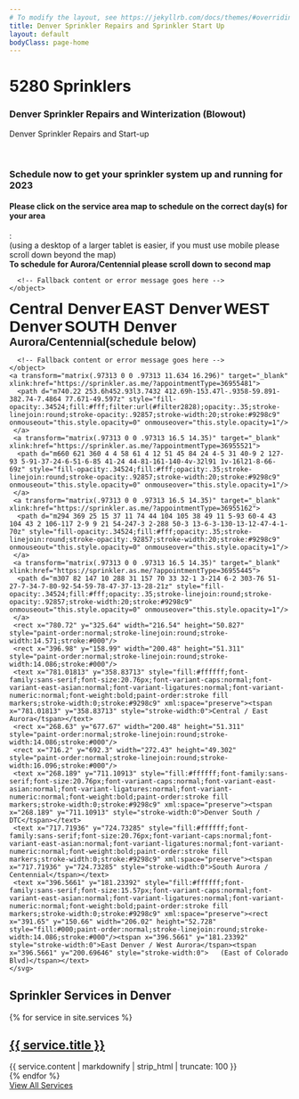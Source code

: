 ```yaml
---
# To modify the layout, see https://jekyllrb.com/docs/themes/#overriding-theme-defaults
title: Denver Sprinkler Repairs and Sprinkler Start Up
layout: default
bodyClass: page-home
---
```

<div class="intro pb-4">
  <div class="container">
    <h1>5280 Sprinklers</h1><h3>Denver Sprinkler Repairs and Winterization (Blowout)</h3>
    <p>Denver Sprinkler Repairs and Start-up</p>
    <br>
      <h3>Schedule now to get your sprinkler system up and running for 2023</h3>
      <p>
          <h4>Please click on the service area map to schedule on the correct day(s) for your area</h4>:<br>(using a desktop of a larger tablet is easier, if you must use mobile please scroll down beyond the map)<br>
          <strong>To schedule for Aurora/Centennial please scroll down to second map</strong>
<div class="svg-container">
    <!-- Embedding the SVG image using an object tag -->
    <object type="image/svg+xml" data="../assets/images/DenverMap_1195.svg">
    	<!--class="responsive-svg" pulled this from the obj tag above -->

      <!-- Fallback content or error message goes here -->
    </object>    

 <a transform="matrix(.70335 0 0 .70335 0 12.039)" target="_blank" xlink:href="https://sprinkler.as.me/?appointmentType=36807369">
  <path d="m918.07 297.52h40.378l72.255 13.814 113.7 1.0626 129.63-299.65h106.26l6.3754 443.1 35.065 26.564h32.94l30.815 9.5632 18.064 15.939 3.1877 46.754-122.2 62.692v240.14l-115.82 38.253-49.941-34.003-298.58-8.5006z" style="fill-opacity:.34524;fill:#fff;filter:url(#filter18606);opacity:.35;paint-order:normal;stroke-linejoin:round;stroke-opacity:.92857;stroke-width:20;stroke:#9298c9" onmouseout="this.style.opacity=0" onmouseover="this.style.opacity=1"/>
 </a>
 <a transform="matrix(.70335 0 0 .70335 0 12.039)" target="_blank" xlink:href="https://sprinkler.as.me/?appointmentType=36809706">
  <path d="m547.23 884.07 658.8 2.1252 58.442 35.065 117.95-29.752-6.3755 345.34-829.87-4.2503 29.752-123.26 5.3129-139.2z" style="fill-opacity:.34524;fill:#fff;filter:url(#filter942);opacity:.35;stroke-linejoin:round;stroke-opacity:.92857;stroke-width:20;stroke:#9298c9" onmouseout="this.style.opacity=0" onmouseover="this.style.opacity=1"/>
 </a>
 <a transform="matrix(.70335 0 0 .70335 0 12.039)" target="_blank" xlink:href="https://sprinkler.as.me/?appointmentType=36807385">
  <path d="m897.52 285.12 3.7773 585.88c-7.9303.68294-370.16 0-370.16 0l-79.258-119.34-9.3006-140.05s243.76-319.03 248.58-320.26c9.946-2.5339-63.037-1.8022 206.35-6.2285z" style="fill-opacity:.34921;fill:#fff;filter:url(#filter18362);opacity:.35;paint-order:normal;stroke-opacity:.92734;stroke-width:20;stroke:#9298c9" onmouseout="this.style.opacity=0" onmouseover="this.style.opacity=1"/>
 </a>
 <a transform="matrix(.70335 0 0 .70335 0 12.039)" target="_blank" xlink:href="https://sprinkler.as.me/?appointmentType=36824968">
  <path d="m71 249 100-55 287-91 10 164 48 9-2 114-119 128-17 66 15 40 14 131 90 121 46 120-33 225-448 4z" style="fill-opacity:.34524;fill:#fff;filter:url(#filter16585);mix-blend-mode:normal;opacity:.35;paint-order:normal;stroke-linejoin:round;stroke-opacity:.92549;stroke-width:20;stroke:#9298c9" onmouseout="this.style.opacity=0" onmouseover="this.style.opacity=1"/>
 </a>
 <g transform="translate(0 17.117)">
  <rect x="385.65" y="374.54" width="206.02" height="52.728" style="paint-order:normal;stroke-linejoin:round;stroke-width:14.476;stroke:#000"/>
  <text x="382.78897" y="410.64859" style="fill:#ffffff;font-family:sans-serif;font-size:28.134px;font-variant-caps:normal;font-variant-east-asian:normal;font-variant-ligatures:normal;font-variant-numeric:normal;font-weight:bold;paint-order:stroke fill markers;stroke-width:0;stroke:#9298c9" xml:space="preserve"><tspan x="382.78897" y="410.64859" style="stroke-width:0">Central Denver</tspan></text>
  <rect x="788.37" y="329.11" width="193.06" height="53.137" style="image-rendering:auto;paint-order:normal;stroke-linejoin:round;stroke-width:4.2201;stroke:#000" onclick="" onload="" onmouseout="" onmouseover=""/>
  <text x="796.13312" y="365.73068" style="fill:#ffffff;font-family:sans-serif;font-size:28.134px;font-variant-caps:normal;font-variant-east-asian:normal;font-variant-ligatures:normal;font-variant-numeric:normal;font-weight:bold;image-rendering:auto;paint-order:normal;stroke-linejoin:round;stroke-width:4.2201" onload="" onmouseout="" onmouseover="" xml:space="preserve"><tspan x="796.13312" y="365.73068" style="stroke-width:4.2201">EAST Denver</tspan></text>
  <rect x="71.25" y="272.56" width="206.02" height="52.728" style="paint-order:normal;stroke-linejoin:round;stroke-width:14.476;stroke:#000"/>
  <text x="82.857841" y="308.9693" style="fill:#ffffff;font-family:sans-serif;font-size:28.134px;font-variant-caps:normal;font-variant-east-asian:normal;font-variant-ligatures:normal;font-variant-numeric:normal;font-weight:bold;paint-order:stroke fill markers;stroke-width:0;stroke:#9298c9" xml:space="preserve"><tspan x="82.857841" y="308.9693" style="stroke-width:0">WEST Denver</tspan></text>
  <rect x="613.6" y="807.27" width="206.02" height="52.728" style="paint-order:normal;stroke-linejoin:round;stroke-width:14.476;stroke:#000"/>
  <text x="613.44629" y="843.69714" style="fill:#ffffff;font-family:sans-serif;font-size:28.134px;font-variant-caps:normal;font-variant-east-asian:normal;font-variant-ligatures:normal;font-variant-numeric:normal;font-weight:bold;paint-order:stroke fill markers;stroke-width:0;stroke:#9298c9" xml:space="preserve"><tspan>SOUTH Denver</tspan></text>
  <rect x="1001" y="557.16" width="175.62" height="53.715" style="paint-order:normal;stroke-linejoin:round;stroke-width:13.489;stroke:#000"/>
  <a transform="matrix(.70335 0 0 .70335 0 -5.0776)" target="_self" xlink:href="#aurora">
   <text x="1455.6772" y="831.05896" style="fill:#ffffff;font-family:sans-serif;font-size:20px;font-variant-caps:normal;font-variant-east-asian:normal;font-variant-ligatures:normal;font-variant-numeric:normal;font-weight:bold;paint-order:stroke fill markers;stroke-width:0;stroke:#9298c9" xml:space="preserve"><tspan x="1455.6772" y="831.05896">Aurora/Centennial</tspan><tspan x="1455.6772" y="856.05896">(schedule below)</tspan></text>
  </a>
 </g>


  </div>
          <!-- <img src="../assets/images/DenverMap.png" usemap="#image_map">
           <map name="image_map">
             <area alt="Denver EAST" title="Denver EAST" href="https://sprinkler.as.me/?appointmentType=43693178" coords="910,287 915,859 1218,867 1265,898 1393,866 1383,623 1510,558 1510,505 1472,485 1431,480 1387,451 1383,10 1274,9 1142,304 912,287 " shape="polygon">
             <area alt="Denver CENTRAL" title="Denver CENTRAL" href="https://sprinkler.as.me/?appointmentType=43693178" coords="688,294 886,290 886,862 543,862 459,743 451,616 " shape="polygon">
             <area alt="Denver SOUTH" title="Denver SOUTH" href="https://sprinkler.as.me/?appointmentType=43693178" coords="550,879 587,978 579,1110 546,1245 968,1245 1103,1245 1211,1243 1296,1243 1349,1245 1385,1241 1387,891 1274,922 1214,879 " shape="polygon">
             <area alt="Denver WEST" title="Denver WEST" href="https://sprinkler.as.me/?appointmentType=43701931" coords="511,1219 61,1221 65,248 169,188 459,99 470,265 521,277 519,384 391,517 384,587 393,625 410,756 502,879 541,994 " shape="polygon">
           </map>
           -->
<!--
           <p>(links for mobile scheduling of Conrad and Shane)
<a href="https://sprinkler.as.me/?appointmentType=43693178">Denver EAST</a><br>
<a href="https://sprinkler.as.me/?appointmentType=43693178">Denver CENTRAL</a><br>
<a href="https://sprinkler.as.me/?appointmentType=43693178">Denver SOUTH</a><br>
<a href="https://sprinkler.as.me/?appointmentType=43701931">Denver WEST</a></p>
           <br>
           <h4>Aurora, Centennial and South Denver</h4>
           Scheduling LEIF via mobile device - please select the link that most closely reflects your location<br>
<a href="https://sprinkler.as.me/?appointmentType=44315221">East Denver and West Aurora</a><br>
<a href="https://sprinkler.as.me/?appointmentType=44315181">Central Aurora and East Aurora</a><br>
<a href="https://sprinkler.as.me/?appointmentType=44315268">South Denver to DTC</a><br>
<a href="https://sprinkler.as.me/?appointmentType=44315125">South Aurora and Centennial</a></p>     
-->
<!-- Start Aurora/Cent -->

<div class="svg-container">
    <!-- Embedding the SVG image using an object tag -->
    <object type="image/svg+xml" data="../assets/images/AuroraCentMap_1195.svg">
    	<!--class="responsive-svg" pulled this from the obj tag above -->

      <!-- Fallback content or error message goes here -->
    </object>
    <a transform="matrix(.97313 0 0 .97313 11.634 16.296)" target="_blank" xlink:href="https://sprinkler.as.me/?appointmentType=36955481">
      <path d="m740.22 253.6h452.93l3.7432 412.69h-153.47l-.9358-59.891-382.74-7.4864 77.671-49.597z" style="fill-opacity:.34524;fill:#fff;filter:url(#filter2828);opacity:.35;stroke-linejoin:round;stroke-opacity:.92857;stroke-width:20;stroke:#9298c9" onmouseout="this.style.opacity=0" onmouseover="this.style.opacity=1"/>
     </a>
     <a transform="matrix(.97313 0 0 .97313 16.5 14.35)" target="_blank" xlink:href="https://sprinkler.as.me/?appointmentType=36955521">
      <path d="m660 621 360 4 4 58 61 4 12 51 45 84 24 4-5 31 40-9 2 127-93 5-91-37-24-6-51-6-85 41-24 44-81-161-140-4v-32l91 1v-16l21-8-66-69z" style="fill-opacity:.34524;fill:#fff;opacity:.35;stroke-linejoin:round;stroke-opacity:.92857;stroke-width:20;stroke:#9298c9" onmouseout="this.style.opacity=0" onmouseover="this.style.opacity=1"/>
     </a>
     <a transform="matrix(.97313 0 0 .97313 16.5 14.35)" target="_blank" xlink:href="https://sprinkler.as.me/?appointmentType=36955162">
      <path d="m294 369 25 15 37 11 74 44 104 105 38 49 11 5-93 60-4 43 104 43 2 106-117 2-9 9 21 54-247-3 2-288 50-3 13-6-3-130-13-12-47-4-1-70z" style="fill-opacity:.34524;fill:#fff;opacity:.35;stroke-linejoin:round;stroke-opacity:.92857;stroke-width:20;stroke:#9298c9" onmouseout="this.style.opacity=0" onmouseover="this.style.opacity=1"/>
     </a>
     <a transform="matrix(.97313 0 0 .97313 16.5 14.35)" target="_blank" xlink:href="https://sprinkler.as.me/?appointmentType=36955445">
      <path d="m307 82 147 10 288 31 157 70 33 32-1 3-214 6-2 303-76 51-27-7-34-7-80-92-54-59-78-47-37-13-28-21z" style="fill-opacity:.34524;fill:#fff;opacity:.35;stroke-linejoin:round;stroke-opacity:.92857;stroke-width:20;stroke:#9298c9" onmouseout="this.style.opacity=0" onmouseover="this.style.opacity=1"/>
     </a>
     <rect x="780.72" y="325.64" width="216.54" height="50.827" style="paint-order:normal;stroke-linejoin:round;stroke-width:14.571;stroke:#000"/>
     <rect x="396.98" y="158.99" width="200.48" height="51.311" style="paint-order:normal;stroke-linejoin:round;stroke-width:14.086;stroke:#000"/>
     <text x="781.01813" y="358.83713" style="fill:#ffffff;font-family:sans-serif;font-size:20.76px;font-variant-caps:normal;font-variant-east-asian:normal;font-variant-ligatures:normal;font-variant-numeric:normal;font-weight:bold;paint-order:stroke fill markers;stroke-width:0;stroke:#9298c9" xml:space="preserve"><tspan x="781.01813" y="358.83713" style="stroke-width:0">Central / East Aurora</tspan></text>
     <rect x="268.63" y="677.67" width="200.48" height="51.311" style="paint-order:normal;stroke-linejoin:round;stroke-width:14.086;stroke:#000"/>
     <rect x="716.2" y="692.3" width="272.43" height="49.302" style="paint-order:normal;stroke-linejoin:round;stroke-width:16.096;stroke:#000"/>
     <text x="268.189" y="711.10913" style="fill:#ffffff;font-family:sans-serif;font-size:20.76px;font-variant-caps:normal;font-variant-east-asian:normal;font-variant-ligatures:normal;font-variant-numeric:normal;font-weight:bold;paint-order:stroke fill markers;stroke-width:0;stroke:#9298c9" xml:space="preserve"><tspan x="268.189" y="711.10913" style="stroke-width:0">Denver South / DTC</tspan></text>
     <text x="717.71936" y="724.73285" style="fill:#ffffff;font-family:sans-serif;font-size:20.76px;font-variant-caps:normal;font-variant-east-asian:normal;font-variant-ligatures:normal;font-variant-numeric:normal;font-weight:bold;paint-order:stroke fill markers;stroke-width:0;stroke:#9298c9" xml:space="preserve"><tspan x="717.71936" y="724.73285" style="stroke-width:0">South Aurora / Centennial</tspan></text>
     <text x="396.5661" y="181.23392" style="fill:#ffffff;font-family:sans-serif;font-size:15.57px;font-variant-caps:normal;font-variant-east-asian:normal;font-variant-ligatures:normal;font-variant-numeric:normal;font-weight:bold;paint-order:stroke fill markers;stroke-width:0;stroke:#9298c9" xml:space="preserve"><rect x="391.65" y="150.66" width="206.02" height="52.728" style="fill:#000;paint-order:normal;stroke-linejoin:round;stroke-width:14.086;stroke:#000"/><tspan x="396.5661" y="181.23392" style="stroke-width:0">East Denver / West Aurora</tspan><tspan x="396.5661" y="200.69646" style="stroke-width:0">   (East of Colorado Blvd)</tspan></text>
    </svg>
</div>
<!--              
           <img src="../assets/images/AuroraCentMap.png" usemap="#image_mapL"></p>
           <map name="image_mapL">
           <area title="East denver and West Aurora" alt="East Denver and West Aurora" coords="301,77 302,344 453,431 581,574 636,590 718,542 721,237 952,231 902,194 744,120 " shape="polygon" href="https://sprinkler.as.me/?appointmentType=44315221">
           <area title="Central Aurora and East Aurora" alt="Central Aurora and East Aurora" coords="731,246 729,543 644,596 662,602 1037,610 1199,670 1195,247 " shape="polygon" href="https://sprinkler.as.me/?appointmentType=44315181">
           <area title="South Denver to DTC" alt="South Denver to DTC" coords="291,359 237,391 236,475 283,476 300,485 296,617 235,617 236,917 497,922 471,857 597,859 597,739 494,699 494,663 607,592 578,589 432,434 353,386 325,380 " shape="polygon" href="https://sprinkler.as.me/?appointmentType=44315268">
           <area title="South Aurora and Centennial" alt="South  Aurora and Centennial " coords="657,611 657,732 721,796 700,800 702,816 611,815 611,855 752,860 834,1029 858,974 942,937 1017,947 1105,984 1210,982 1206,836 1164,849 1171,822 1145,820 1100,736 1089,681 1033,678 1029,616 " shape="polygon" href="https://sprinkler.as.me/?appointmentType=44315125">
           </map>
-->
<!--
    <h3>Now scheduling Fall Winterization Sprinkler Blowouts for 2023</h3>
                    <p>
                        <h4>Please click on the service area map to schedule on the correct day(s) for your area (West Denver scheduling not yet available)</h4>:<br>
                         <img src="../assets/images/DenverMap.png" usemap="#image_map">
<map name="image_map">
  <area alt="Denver EAST" title="Denver EAST" href="https://sprinkler.as.me/?appointmentType=36807369" coords="910,287 915,859 1218,867 1265,898 1393,866 1383,623 1510,558 1510,505 1472,485 1431,480 1387,451 1383,10 1274,9 1142,304 912,287 " shape="polygon">
  <area alt="Denver CENTRAL" title="Denver CENTRAL" href="https://sprinkler.as.me/?appointmentType=36807385" coords="688,294 886,290 886,862 543,862 459,743 451,616 " shape="polygon">
  <area alt="Denver SOUTH" title="Denver SOUTH" href="https://sprinkler.as.me/?appointmentType=36809706" coords="550,879 587,978 579,1110 546,1245 968,1245 1103,1245 1211,1243 1296,1243 1349,1245 1385,1241 1387,891 1274,922 1214,879 " shape="polygon">
  <area alt="Denver WEST" title="Denver WEST" href="https://sprinkler.as.me/?appointmentType=36824968" coords="511,1219 61,1221 65,248 169,188 459,99 470,265 521,277 519,384 391,517 384,587 393,625 410,756 502,879 541,994 " shape="polygon">
</map>

<br>
<h4>Aurora, Centennial and South Denver</h4>                   
<img src="../assets/images/AuroraCentMap.png" usemap="#image_mapL"></p>
<map name="image_mapL">
<area title="East denver and West Aurora" alt="East Denver and West Aurora" coords="301,77 302,344 453,431 581,574 636,590 718,542 721,237 952,231 902,194 744,120 " shape="polygon" href="https://sprinkler.as.me/?appointmentType=36955445">
<area title="Central Aurora and East Aurora" alt="Central Aurora and East Aurora" coords="731,246 729,543 644,596 662,602 1037,610 1199,670 1195,247 " shape="polygon" href="https://sprinkler.as.me/?appointmentType=36955481">
<area title="South Denver to DTC" alt="South Denver to DTC" coords="291,359 237,391 236,475 283,476 300,485 296,617 235,617 236,917 497,922 471,857 597,859 597,739 494,699 494,663 607,592 578,589 432,434 353,386 325,380 " shape="polygon" href="https://sprinkler.as.me/?appointmentType=36955162">
<area title="South  Aurora and Centennial " alt="South  Aurora and Centennial " coords="657,611 657,732 721,796 700,800 702,816 611,815 611,855 752,860 834,1029 858,974 942,937 1017,947 1105,984 1210,982 1206,836 1164,849 1171,822 1145,820 1100,736 1089,681 1033,678 1029,616 " shape="polygon" href="https://sprinkler.as.me/?appointmentType=36955521">
</map>
<!--END Sprinkler blowout section-->


<!--<div class="container pt-2">
  <div class="call">
    <div class="call-box-top">
      <div class="call-phone"><strong>Chat:</strong> (chat link -> bottom-right)</div>
      <div class="call-phone"><strong>Phone: </strong> {{ site.data.contact.phone }} (via text message please) </div>
      <div class="call-email"><strong>Email: </strong>
        <a href="mailto:{{ site.data.contact.email }}">
          {{ site.data.contact.email }}
        </a>
      </div>
    </div>
    <div class="call-box-bottom">
      <a href="{{site.baseurl}}/contact" class="button">More info</a>
    </div>
  </div>
</div>
-->

<div class="container pt-8 pt-md-10">
  <div class="row justify-content-start">
    <div class="col-12">
      <h2 class="title-3 text-dark mb-3">Sprinkler Services in Denver</h2>
    </div>
    {% for service in site.services %}
    <div class="col-12 col-md-4 mb-1">
      <div class="service service-summary">
        <div class="service-content">
          <h2 class="service-title">
            <a href="{{site.baseurl}}{{ service.url }}">{{ service.title }}</a>
          </h2>
          {{ service.content | markdownify | strip_html | truncate: 100 }}
        </div>
      </div>
    </div>
    {% endfor %}
    <div class="col-12 text-center">
      <a class="button button-primary mt-2" href="{{site.baseurl}}/services">View All Services</a>
    </div>
  </div>
</div>

<!--<div class="container pt-5 pb-5 pt-md-7 pb-md-7">
  <div class="row justify-content-center">
    <div class="col-12">
      <h2 class="title-3 text-dark mb-4">Our Features</h2>
    </div>
    {% for feature in site.data.features %}
    <div class="col-12 col-md-6 col-lg-4 mb-2">
      <div class="feature">
        {% if feature.image %}<div class="feature-image"><img alt="{{ feature.title }} logo" src="{{ feature.image }}" /></div> {% endif %}
        <h2 class="feature-title">{{ feature.title }}</h2>
        <div class="feature-content">{{ feature.description }}</div>
      </div>
    </div>
    {% endfor %}
  </div>
</div>
-->
